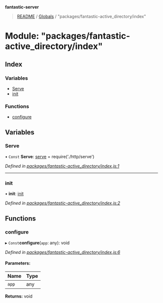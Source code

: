 **fantastic-server**

> [README](../README.md) / [Globals](../globals.md) / "packages/fantastic-active_directory/index"

# Module: "packages/fantastic-active_directory/index"

## Index

### Variables

* [Serve](_packages_fantastic_active_directory_index_.md#serve)
* [init](_packages_fantastic_active_directory_index_.md#init)

### Functions

* [configure](_packages_fantastic_active_directory_index_.md#configure)

## Variables

### Serve

• `Const` **Serve**: [serve](_server_routes_serve_.md#serve) = require('./http/serve')

*Defined in [packages/fantastic-active_directory/index.js:1](https://github.com/besimorhino/project-fantastic/blob/a9b4b41/packages/fantastic-active_directory/index.js#L1)*

___

### init

•  **init**: [init](_server_db_index_.md#init)

*Defined in [packages/fantastic-active_directory/index.js:2](https://github.com/besimorhino/project-fantastic/blob/a9b4b41/packages/fantastic-active_directory/index.js#L2)*

## Functions

### configure

▸ `Const`**configure**(`app`: any): void

*Defined in [packages/fantastic-active_directory/index.js:6](https://github.com/besimorhino/project-fantastic/blob/a9b4b41/packages/fantastic-active_directory/index.js#L6)*

#### Parameters:

Name | Type |
------ | ------ |
`app` | any |

**Returns:** void
